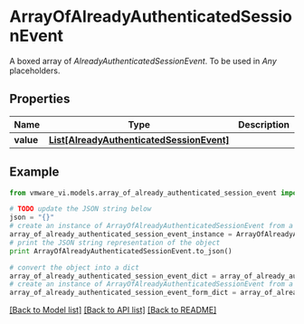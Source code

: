 # ArrayOfAlreadyAuthenticatedSessionEvent

A boxed array of *AlreadyAuthenticatedSessionEvent*. To be used in *Any* placeholders. 

## Properties
Name | Type | Description | Notes
------------ | ------------- | ------------- | -------------
**value** | [**List[AlreadyAuthenticatedSessionEvent]**](AlreadyAuthenticatedSessionEvent.md) |  | 

## Example

```python
from vmware_vi.models.array_of_already_authenticated_session_event import ArrayOfAlreadyAuthenticatedSessionEvent

# TODO update the JSON string below
json = "{}"
# create an instance of ArrayOfAlreadyAuthenticatedSessionEvent from a JSON string
array_of_already_authenticated_session_event_instance = ArrayOfAlreadyAuthenticatedSessionEvent.from_json(json)
# print the JSON string representation of the object
print ArrayOfAlreadyAuthenticatedSessionEvent.to_json()

# convert the object into a dict
array_of_already_authenticated_session_event_dict = array_of_already_authenticated_session_event_instance.to_dict()
# create an instance of ArrayOfAlreadyAuthenticatedSessionEvent from a dict
array_of_already_authenticated_session_event_form_dict = array_of_already_authenticated_session_event.from_dict(array_of_already_authenticated_session_event_dict)
```
[[Back to Model list]](../README.md#documentation-for-models) [[Back to API list]](../README.md#documentation-for-api-endpoints) [[Back to README]](../README.md)



